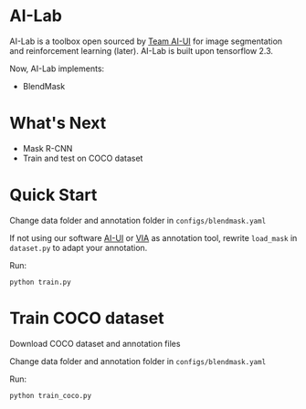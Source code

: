 # AI-Lab

AI-Lab is a toolbox open sourced by [Team AI-UI](https://www.ai4uandi.com) 
for image segmentation and reinforcement learning (later). AI-Lab is built upon
tensorflow 2.3. 

Now, AI-Lab implements:

- BlendMask

# What's Next

- Mask R-CNN
- Train and test on COCO dataset

# Quick Start

Change data folder and annotation folder in `configs/blendmask.yaml`

If not using our software [AI-UI](https://www.ai4uandi.com/download/) or [VIA](http://www.robots.ox.ac.uk/~vgg/software/via/)
as annotation tool, rewrite `load_mask` in `dataset.py` to adapt your annotation.

Run:
```
python train.py
```

# Train COCO dataset

Download COCO dataset and annotation files

Change data folder and annotation folder in `configs/blendmask.yaml`

Run:
```
python train_coco.py
```